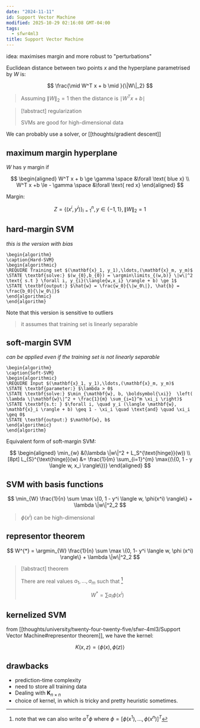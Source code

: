 ```yaml
---
date: "2024-11-11"
id: Support Vector Machine
modified: 2025-10-29 02:16:08 GMT-04:00
tags:
  - sfwr4ml3
title: Support Vector Machine
---
```


idea: maximises margin and more robust to "perturbations"

Euclidean distance between two points $x$ and the hyperplane parametrised by $W$ is:

$$
\frac{\mid W^T x + b \mid }{\|W\|_2}
$$

> Assuming $\| W \|_2=1$ then the distance is $\mid W^T x + b \mid$

> [!abstract] regularization
>
> SVMs are good for high-dimensional data

We can probably use a solver, or [[thoughts/gradient descent]]

## maximum margin hyperplane

$W$ has $\gamma$ margin if

$$
\begin{aligned}
W^T x + b \ge \gamma \space &\forall \text{ blue x} \\
W^T x +b \le - \gamma \space &\forall \text{ red x}
\end{aligned}
$$

Margin:

$$
Z = \{(x^{i}, y^{i})\}_{i=1}^{n}, y \in \{-1, 1\}, \|W\|_2 = 1
$$

## hard-margin SVM

_this is the version with bias_

```pseudo
\begin{algorithm}
\caption{Hard-SVM}
\begin{algorithmic}
\REQUIRE Training set $(\mathbf{x}_1, y_1),\ldots,(\mathbf{x}_m, y_m)$
\STATE \textbf{solve:} $(w_{0},b_{0}) = \argmin\limits_{(w,b)} \|w\|^2 \text{ s.t } \forall i, y_{i}(\langle{w,x_i} \rangle + b) \ge 1$
\STATE \textbf{output:} $\hat{w} = \frac{w_0}{\|w_0\|}, \hat{b} = \frac{b_0}{\|w_0\|}$
\end{algorithmic}
\end{algorithm}
```

Note that this version is sensitive to outliers

> it assumes that training set is linearly separable

## soft-margin SVM

_can be applied even if the training set is not linearly separable_

```pseudo
\begin{algorithm}
\caption{Soft-SVM}
\begin{algorithmic}
\REQUIRE Input $(\mathbf{x}_1, y_1),\ldots,(\mathbf{x}_m, y_m)$
\STATE \textbf{parameter:} $\lambda > 0$
\STATE \textbf{solve:} $\min_{\mathbf{w}, b, \boldsymbol{\xi}}  \left( \lambda \|\mathbf{w}\|^2 + \frac{1}{m} \sum_{i=1}^m \xi_i \right)$
\STATE \textbf{s.t: } $\forall i, \quad y_i (\langle \mathbf{w}, \mathbf{x}_i \rangle + b) \geq 1 - \xi_i \quad \text{and} \quad \xi_i \geq 0$
\STATE \textbf{output:} $\mathbf{w}, b$
\end{algorithmic}
\end{algorithm}
```

Equivalent form of soft-margin SVM:

$$
\begin{aligned}
\min_{w} &(\lambda \|w\|^2 + L_S^{\text{hinge}}(w)) \\[8pt]
L_{S}^{\text{hinge}}(w) &= \frac{1}{m} \sum_{i=1}^{m} \max{(\{0, 1 - y \langle w, x_i \rangle\})}
\end{aligned}
$$

## SVM with basis functions

$$
\min_{W} \frac{1}{n} \sum \max \{0, 1 - y^i \langle w, \phi(x^i) \rangle\} + \lambda \|w\|^2_2
$$

> $\phi(x^i)$ can be high-dimensional

## representor theorem

$$
W^{*} = \argmin_{W} \frac{1}{n} \sum \max \{0, 1- y^i \langle w, \phi (x^i) \rangle\} + \lambda \|w\|^2_2
$$

> [!abstract] theorem
>
> There are real values $a_{1},\ldots,a_{m}$ such that [^note1]
>
> $$
> W^{*} = \sum a_i \phi(x^i)
> $$

[^note1]: note that we can also write $a^T \phi$ where $\phi = [\phi(x^1),\ldots,\phi(x^n)]^T$

## kernelized SVM

from [[thoughts/university/twenty-four-twenty-five/sfwr-4ml3/Support Vector Machine#representor theorem]], we have the kernel:

$$
K(x,z) = \langle \phi(x), \phi(z) \rangle
$$

## drawbacks

- prediction-time complexity
- need to store all training data
- Dealing with $\mathbf{K}_{n \times n}$
- choice of kernel, in which is tricky and pretty heuristic sometimes.
